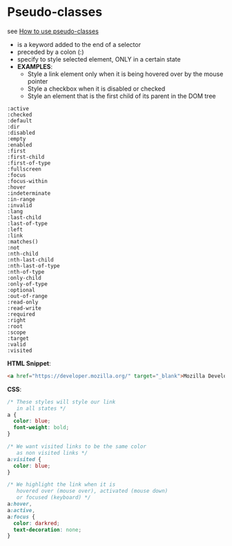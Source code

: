 # Pseudo-classes

see [How to use pseudo-classes](https://developer.mozilla.org/en-US/docs/Learn/CSS/Introduction_to_CSS/Pseudo-classes_and_pseudo-elements#Pseudo-classes)

- is a keyword added to the end of a selector
- preceded by a colon (:)
- specify to style selected element, ONLY in a certain state
- **EXAMPLES**:
  - Style a link element only when it is being hovered over by the mouse pointer
  - Style a checkbox when it is disabled or checked
  - Style an element that is the first child of its parent in the DOM tree

```
:active
:checked
:default
:dir
:disabled
:empty
:enabled
:first
:first-child
:first-of-type
:fullscreen
:focus
:focus-within
:hover
:indeterminate
:in-range
:invalid
:lang
:last-child
:last-of-type
:left
:link
:matches()
:not
:nth-child
:nth-last-child
:nth-last-of-type
:nth-of-type
:only-child
:only-of-type
:optional
:out-of-range
:read-only
:read-write
:required
:right
:root
:scope
:target
:valid
:visited
```

**HTML Snippet**:

```html
<a href="https://developer.mozilla.org/" target="_blank">Mozilla Developer Network</a>
```

**CSS**:

```css
/* These styles will style our link
   in all states */
a {
  color: blue;
  font-weight: bold;
}

/* We want visited links to be the same color
   as non visited links */
a:visited {
  color: blue;
}

/* We highlight the link when it is
   hovered over (mouse over), activated (mouse down)
   or focused (keyboard) */
a:hover,
a:active,
a:focus {
  color: darkred;
  text-decoration: none;
}
```

